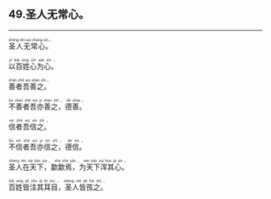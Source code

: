 ## 49.圣人无常心。
---


<ruby><rb> 圣人无常心。 </rb> <rt>shèng  rén  wú  cháng  xīn 。</rt></ruby>

<ruby><rb> 以百姓心为心。 </rb> <rt>yǐ  bǎi  xìng  xīn  wèi  xīn 。</rt></ruby>

<ruby><rb> 善者吾善之。 </rb> <rt>shàn  zhě  wú  shàn  zhī 。</rt></ruby>

<ruby><rb> 不善者吾亦善之，德善。 </rb> <rt>bù  shàn  zhě  wú  yì  shàn  zhī ， dé  shàn 。</rt></ruby>

<ruby><rb> 信者吾信之。 </rb> <rt>xìn  zhě  wú  xìn  zhī 。</rt></ruby>

<ruby><rb> 不信者吾亦信之，德信。 </rb> <rt>bù  xìn  zhě  wú  yì  xìn  zhī ， dé  xìn 。</rt></ruby>

<ruby><rb> 圣人在天下，歙歙焉，为天下浑其心。 </rb> <rt>shèng  rén  zài  tiān  xià ， shè  shè  yān ， wèi  tiān  xià  hún  qí  xīn 。</rt></ruby>

<ruby><rb> 百姓皆注其耳目，圣人皆孩之。 </rb> <rt>bǎi  xìng  jiē  zhù  qí  ěr  mù ， shèng  rén  jiē  hái  zhī 。</rt></ruby>


